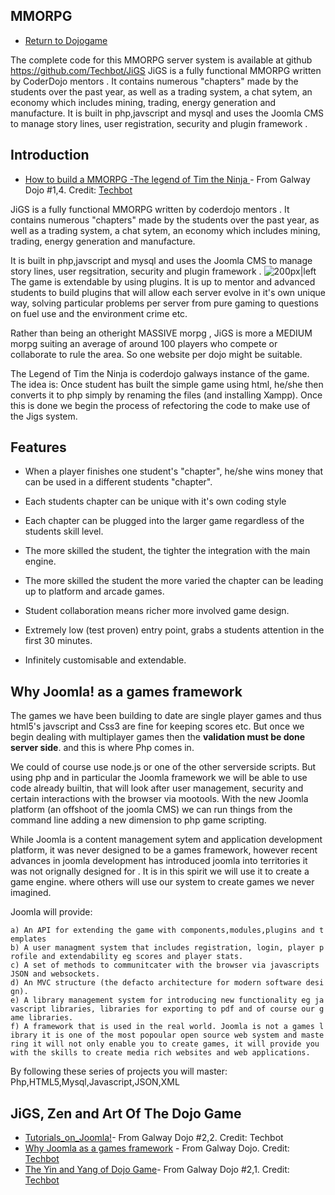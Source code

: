 ## MMORPG

  - [Return to Dojogame](Dojogame.md)

The complete code for this MMORPG server system is available at github
<https://github.com/Techbot/JiGS> JiGS is a fully functional MMORPG
written by CoderDojo mentors . It contains numerous "chapters" made by
the students over the past year, as well as a trading system, a chat
sytem, an economy which includes mining, trading, energy generation and
manufacture. It is built in php,javscript and mysql and uses the Joomla
CMS to manage story lines, user registration, security and plugin
framework .

## Introduction

  - [How to build a MMORPG -The legend of Tim the Ninja
    ](How_to_build_a_MMORPG.md)- From Galway Dojo \#1,4. Credit:
    [Techbot](User:Techbot.md)

JiGS is a fully functional MMORPG written by coderdojo mentors . It
contains numerous "chapters" made by the students over the past year, as
well as a trading system, a chat sytem, an economy which includes
mining, trading, energy generation and manufacture.

It is built in php,javscript and mysql and uses the Joomla CMS to manage
story lines, user regsitration, security and plugin framework . ![
200px|left](../files/15_Map.jpg " 200px|left") The game is extendable by using
plugins. It is up to mentor and advanced students to build plugins that
will allow each server evolve in it's own unique way, solving particular
problems per server from pure gaming to questions on fuel use and the
environment crime etc.

Rather than being an otheright MASSIVE morpg , JiGS is more a MEDIUM
morpg suiting an average of around 100 players who compete or
collaborate to rule the area. So one website per dojo might be suitable.

The Legend of Tim the Ninja is coderdojo galways instance of the game.
The idea is: Once student has built the simple game using html, he/she
then converts it to php simply by renaming the files (and installing
Xampp). Once this is done we begin the process of refectoring the code
to make use of the Jigs system.

## Features

  - When a player finishes one student's "chapter", he/she wins money
    that can be used in a different students "chapter".

<!-- end list -->

  - Each students chapter can be unique with it's own coding style

<!-- end list -->

  - Each chapter can be plugged into the larger game regardless of the
    students skill level.

<!-- end list -->

  - The more skilled the student, the tighter the integration with the
    main engine.

<!-- end list -->

  - The more skilled the student the more varied the chapter can be
    leading up to platform and arcade games.

<!-- end list -->

  - Student collaboration means richer more involved game design.

<!-- end list -->

  - Extremely low (test proven) entry point, grabs a students attention
    in the first 30 minutes.

<!-- end list -->

  - Infinitely customisable and extendable.

## Why Joomla\! as a games framework

The games we have been building to date are single player games and thus
html5's javscript and Css3 are fine for keeping scores etc. But once we
begin dealing with multiplayer games then the **validation must be done
server side**. and this is where Php comes in.

We could of course use node.js or one of the other serverside scripts.
But using php and in particular the Joomla framework we will be able to
use code already builtin, that will look after user management, security
and certain interactions with the browser via mootools. With the new
Joomla platform (an offshoot of the joomla CMS) we can run things from
the command line adding a new dimension to php game scripting.

While Joomla is a content management sytem and application development
platform, it was never designed to be a games framework, however recent
advances in joomla development has introduced joomla into territories it
was not orignally designed for . It is in this spirit we will use it to
create a game engine. where others will use our system to create games
we never imagined.

Joomla will
provide:

`a) An API for extending the game with components,modules,plugins and templates`  
`b) A user managment system that includes registration, login, player profile and extendability eg scores and player stats.`  
`c) A set of methods to communitcater with the browser via javascripts JSON and websockets.`  
`d) An MVC structure (the defacto architecture for modern software design).`  
`e) A library management system for introducing new functionality eg javascript libraries, libraries for exporting to pdf and of course our game libraries.`  
`f) A framework that is used in the real world. Joomla is not a games library it is one of the most popoular open source web system and mastering it will not only enable you to create games, it will provide you with the skills to create media rich websites and web applications.`

By following these series of projects you will master:
Php,HTML5,Mysql,Javascript,JSON,XML

## JiGS, Zen and Art Of The Dojo Game

  - [Tutorials\_on\_Joomla\!](Tutorials_on_Joomla!.md)- From
    Galway Dojo \#2,2. Credit: Techbot
  - [Why Joomla as a games
    framework](Why_Joomla_as_a_games_framework-.md) - From
    Galway Dojo. Credit: [Techbot](User:Techbot.md)
  - [The Yin and Yang of Dojo
    Game](The_Yin_and_Yang_of_Dojo_Game.md)- From Galway Dojo
    \#2,1. Credit: [Techbot](User:Techbot.md)
